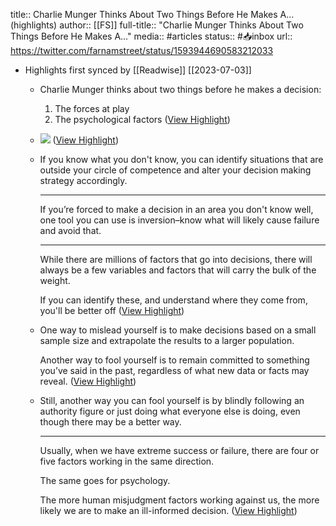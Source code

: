 title:: Charlie Munger Thinks About Two Things Before He Makes A... (highlights)
author:: [[FS]]
full-title:: "Charlie Munger Thinks About Two Things Before He Makes A..."
media:: #articles
status:: #📥inbox 
url:: https://twitter.com/farnamstreet/status/1593944690583212033

- Highlights first synced by [[Readwise]] [[2023\-07\-03]]
	- Charlie Munger thinks about two things before he makes a decision:
	  
	  1. The forces at play  
	  2. The psychological factors ([View Highlight](https://read.readwise.io/read/01gjjsbdtmg96wmyycttmz597g))
	- ![](https://pbs.twimg.com/media/Fh7UQPTVEAAQene.png) ([View Highlight](https://read.readwise.io/read/01gjmzn3q8921pxsv3tpbk19hc))
	- If you know what you don't know, you can identify situations that are outside your circle of competence and alter your decision making strategy accordingly.
	  
	  * * *
	  
	  If you’re forced to make a decision in an area you don't know well, one tool you can use is inversion–know what will likely cause failure and avoid that.
	  
	  * * *
	  
	  While there are millions of factors that go into decisions, there will always be a few variables and factors that will carry the bulk of the weight.
	  
	  If you can identify these, and understand where they come from, you'll be better off ([View Highlight](https://read.readwise.io/read/01gjmznwbzzxvmqammq977pvpk))
	- One way to mislead yourself is to make decisions based on a small sample size and extrapolate the results to a larger population.
	  
	  Another way to fool yourself is to remain committed to something you’ve said in the past, regardless of what new data or facts may reveal. ([View Highlight](https://read.readwise.io/read/01gjmzpb3ykg1bffykxv40d57n))
	- Still, another way you can fool yourself is by blindly following an authority figure or just doing what everyone else is doing, even though there may be a better way.
	  
	  * * *
	  
	  Usually, when we have extreme success or failure, there are four or five factors working in the same direction.
	  
	  The same goes for psychology.
	  
	  The more human misjudgment factors working against us, the more likely we are to make an ill\-informed decision. ([View Highlight](https://read.readwise.io/read/01gjmzpk5f40qhxryezn0npnyx))